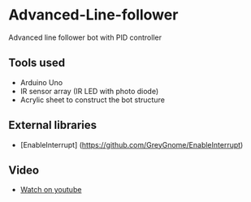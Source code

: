 # Advanced-Line-follower
Advanced line follower bot with PID controller

## Tools used
* Arduino Uno
* IR sensor array (IR LED with photo diode)
* Acrylic sheet to construct the bot structure

## External libraries 
* [EnableInterrupt] (https://github.com/GreyGnome/EnableInterrupt)

## Video
* [Watch on youtube](https://www.youtube.com/embed/vTM6DuuMUrA)

